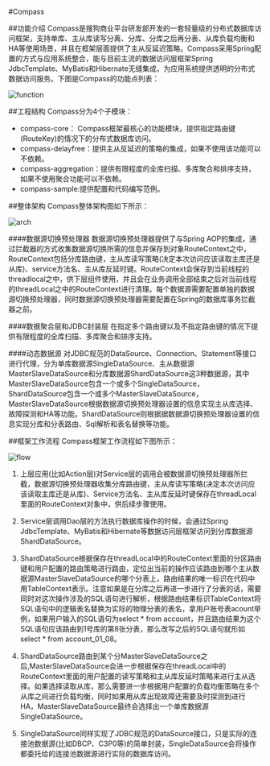 #Compass

##功能介绍
Compass是搜狗商业平台研发部开发的一套轻量级的分布式数据库访问框架，支持单库、主从库读写分离、分库、分库之后再分表、从库负载均衡和HA等使用场景，并且在框架层面提供了主从反延迟策略。Compass采用Spring配置的方式与应用系统整合，能与目前主流的数据访问层框架Spring JdbcTemplate、MyBatis和Hibernate无缝集成，为应用系统提供透明的分布式数据访问服务。下图是Compass的功能点列表：

![function](https://github.com/sogou-biztech/compass/blob/master/function.jpg "function")


##工程结构
Compass分为4个子模块：
   * compass-core： Compass框架最核心的功能模块，提供指定路由键(RouteKey)的情况下的分布式数据库访问。
   * compass-delayfree：提供主从反延迟的策略的集成，如果不使用该功能可以不依赖。
   * compass-aggregation：提供有限程度的全库扫描、多库聚合和排序支持，如果不使用聚合功能可以不依赖。
   * compass-sample:提供配置和代码编写范例。

   
##整体架构
Compass整体架构图如下所示：

![arch](https://github.com/sogou-biztech/compass/blob/master/arch.jpg "arch")

####数据源切换预处理器
数据源切换预处理器提供了与Spring AOP的集成，通过拦截器的方式收集数据源切换所需的信息并保存到对象RouteContext之中，RouteContext包括分库路由键，主从库读写策略(决定本次访问应该读取主库还是从库)、service方法名、主从库反延时键。RouteContext会保存到当前线程的threadlocal之中，供下层组件使用，并且会在业务调用全部结束之后对当前线程的threadLocal之中的RouteContext进行清理。每个数据源需要配置单独的数据源切换预处理器，同时数据源切换预处理器需要配置在Spring的数据库事务拦截器之前。

####数据聚合层和JDBC封装层
在指定多个路由键以及不指定路由键的情况下提供有限程度的全库扫描、多库聚合和排序支持。

####动态数据源
对JDBC规范的DataSource、Connection、Statement等接口进行代理，分为单库数据源SingleDataSource、主从数据源MasterSlaveDataSource和分库数据源ShardDataSource这3种数据源，其中MasterSlaveDataSource包含一个或多个SingleDataSource，ShardDataSource包含一个或多个MasterSlaveDataSource，MasterSlaveDataSource根据数据源切换预处理器设置的信息实现主从库选择、故障探测和HA等功能。ShardDataSource则根据据数据源切换预处理器设置的信息实现分库和分表路由、Sql解析和表名替换等功能。


##框架工作流程
Compass框架工作流程如下图所示：

![flow](https://github.com/sogou-biztech/compass/blob/master/flow.jpg "flow")

1. 上层应用(比如Action层)对Service层的调用会被数据源切换预处理器所拦截，数据源切换预处理器收集分库路由键，主从库读写策略(决定本次访问应该读取主库还是从库)、Service方法名、主从库反延时键保存在threadLocal里面的RouteContext对象中，供后续步骤使用。

2. Service层调用Dao层的方法执行数据库操作的时候，会通过Spring JdbcTemplate、MyBatis和Hibernate等数据访问层框架访问到分库数据源ShardDataSource。

3. ShardDataSource根据保存在threadLocal中的RouteContext里面的分区路由键和用户配置的路由策略进行路由，定位出当前的操作应该路由到哪个主从数据源MasterSlaveDataSource的哪个分表上，路由结果的唯一标识在代码中用TableContext表示。注意如果是在分库之后再进一步进行了分表的话，需要同时对这次操作涉及的SQL语句进行解析，根据路由结果标识TableContext将SQL语句中的逻辑表名替换为实际的物理分表的表名，拿用户账号表acount举例，如果用户输入的SQL语句为select * from account，并且路由结果为这个SQL语句应该路由到1号库的第8张分表，那么改写之后的SQL语句就形如select * from account_01_08。

4. ShardDataSource路由到某个分MasterSlaveDataSource之后,MasterSlaveDataSource会进一步根据保存在threadLocal中的RouteContext里面的用户配置的读写策略和主从库反延时策略来进行主从选择。如果选择读取从库，那么需要进一步根据用户配置的负载均衡策略在多个从库之间进行负载均衡，同时如果用从库出现故障还需要及时探测到进行HA，MasterSlaveDataSource最终会选择出一个单库数据源SingleDataSource。

5. SingleDataSource同样实现了JDBC规范的DataSource接口，只是实际的连接池数据源(比如DBCP、C3P0等)的简单封装，SingleDataSource会将操作都委托给的连接池数据源进行实际的数据库访问。

